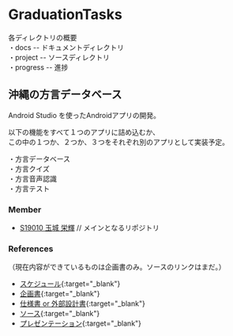 # GraduationTasks

各ディレクトリの概要  
・docs -- ドキュメントディレクトリ<br>
・project -- ソースディレクトリ<br>
・progress -- 進捗

## 沖縄の方言データベース

Android Studio を使ったAndroidアプリの開発。

以下の機能をすべて１つのアプリに詰め込むか、  
この中の１つか、２つか、３つをそれぞれ別のアプリとして実装予定。

・方言データベース<br>
・方言クイズ<br>
・方言音声認識<br>
・方言テスト<br>

### Member

- [S19010 玉城 栄輝](https://github.com/s19010/GraduationTasks) // メインとなるリポジトリ

### References
（現在内容ができているものは企画書のみ。ソースのリンクはまだ。）

- [スケジュール](https://docs.google.com/spreadsheets/d/1uyINGPHk2EHzqjiNDtYkcIiz46lLa_16kXI96Z4i45M/edit?usp=sharing){:target="_blank"}
- [企画書](https://docs.google.com/document/d/1HrS_s03t7ZM8-zFceADWjZw3swFP63_3hRUpw8fYoUY/edit){:target="_blank"}
- [仕様書 or 外部設計書](https://docs.google.com/document/d/1Mn70xV5Lr8q0ZftDjhcJ-uL03KoP7KsaBNfC2aodMMw/edit){:target="_blank"}
- [ソース](リンク){:target="_blank"}
- [プレゼンテーション](https://docs.google.com/presentation/d/1ACh3IyDnQpPzOqMxK4k3_T8LzQUt5tWWS7jV2RntWPs/edit?usp=sharing){:target="_blank"}

